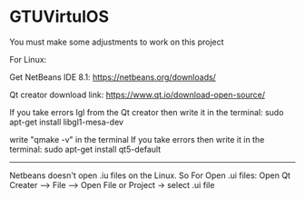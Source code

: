 # GTUVirtulOS

You must make some adjustments to work on this project

For Linux:

Get NetBeans IDE 8.1:
https://netbeans.org/downloads/

Qt creator download link:
https://www.qt.io/download-open-source/

If you take errors Igl from the Qt creator then write it in the terminal:
sudo apt-get install libgl1-mesa-dev

write "qmake -v" in the terminal If you take errors then write it in the terminal:
sudo apt-get install qt5-default

********************************************************************************

Netbeans doesn't open .iu files on the Linux.
So For Open .ui files:
Open Qt Creater --> File --> Open File or Project -> select .ui file

